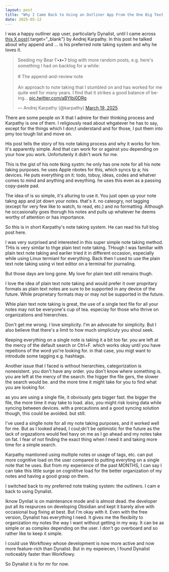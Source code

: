 ```yaml
---
layout: post
title: "Why I Came Back to Using an Outliner App From the One Big Text File (OBTF)"
date: 2025-05-12
---
```


I was a happy outliner app user, particularly Dynalist, until I came across [this X post](https://muntasimulhaque.github.io/hello-world/){:target="_blank"} by Andrej Karpathy. In this post he talked about why append and ... is his preferred note taking system and why he loves it. 

<blockquote class="twitter-tweet"><p lang="en" dir="ltr">Seeding my Bear ʕ•ᴥ•ʔ blog with more random posts, e.g. here&#39;s something I had on backlog for a while:<br><br># The append-and-review note<br><br>An approach to note taking that I stumbled on and has worked for me quite well for many years. I find that it strikes a good balance of being… <a href="https://t.co/aBYIbi0DRg">pic.twitter.com/aBYIbi0DRg</a></p>&mdash; Andrej Karpathy (@karpathy) <a href="https://twitter.com/karpathy/status/1902503836067229803?ref_src=twsrc%5Etfw">March 19, 2025</a></blockquote> <script async src="https://platform.twitter.com/widgets.js" charset="utf-8"></script>

There are some people on X that I admire for their thinking process and Karpathy is one of them. I religiously read about whgatever he has to say, except for the things which I don;t understand and for those, I put them into pmy too tough list and move on. 

His post tells the story of his note taking process and why it works for him. It's apparently simple. And that can work for or against you depending on your how you work. Unfortutenly it didn't work for me. 

This is the gist of his note tking systm: he only has one note for all his note taking purposes. he uses Apple nbotes for this, which syncs tp a; his devices. He puts everything on it: todo, tobuy, ideas, codes and whatver comes to mind and anything and eveything. he uses this even as a passing copy-paste pad. 

The idea of is so simple, it's alluring to use it. You just open up your note takng app and jot down your notes. that's it. no cateogry, not tagging (except for very few like to watch, to read, etc.) and no formatting. Although he occasionally goes thorugh his notes and pulls up whatever he deems worthy of attention or has importance. 

So this is in short Karpathy's note taking system. He can read his full blog post here.

I was very surprised and interested in this super simple note taking method. THis is very similar to thge plain text note taking. THough I was familiar with plain text note taking and earlier tried it in different occasion, especially while using Linux termianl for everything. Back then I used to use the plain text note taking using vi text editor on a terminal for journaling.

But those days are long gone. My love for plain text still remains thugh. 

I love the idea of plain text note taking and would prefer it over propritary formats as plain text notes are sure to be supported in any device of the future. While proprietary formats may or may not be supported in the future.

Whle plain text note taking is great, the use of a single text file for all your notes may not be everyone's cup of tea. especiay for those who thrive on organizations and hierarchies.

Don't get me wrong. I love simplicity. I'm an advocate for simplicity. But I also believe that there's a limit to how much simpliciuty you shoul seek. 

Keeping everything on a single note is taking it a bit too far. you are left at the mercy of the default search or Ctrl+F. which works okay until you have repeitions of the word yoi're looking for. in that case, you migt want to introdude some tagging e.g. hashtags. 

Another issue that I faced is without hierarchies, categorization is nonexistent. you don't have any order. you don't know where something is. you are left at the mercy of the search. the higger the file gers, the slower the search would be. and the more time it might take for you to find what you are looking for.

as you are using a single file, it obviously gets bigger fast. the bigger the file, the more time it may take to load. also, you might risk losing data while syncing between devices. with a precautions and a good syncing solution though, this could be avoided. but still.

I've used a singlle note for all my note taking purposes, and it worked well for me. But as I looked ahead, I coul;dn't be optimistic for the future as the lack of orgazations would feel havy on me as I go ahead and my notes take on fat. I fear of not finding the exact thing when I need it and taking more time for a simple search.

Karpathy mantioned using multiple notes or usage of tags, etc. can put more cognitive load on the user compared to putting everyting on a single note that he uses. But from my experience of the past MONTHS, I can say I can take this little surge on cognititve load for the better organization of my notes and having a good grasp on them.

I switched back to my preferred note traking system: the outliners. I cam e back to using Dynalist. 

Iknow Dynliat is on maintenance mode and is almost dead. the developer put all its respurces on developing Obsidian and kept it barely alive with occasional bug fixing at best. But I'm okay with it. Even with the free version, Dynalist has everything I need. It gives me the flexibiity to organization my notes the way I want without getting in my way. It can be as simple or as complex depending on the user. I don't go overboard and so rather like to keep it simple.

I could use Workflowy whose development is now more active and now more feature-rich than Dynalist. But in my expeiecen, I found Dynalist noticeably faster than Workflowy. 

So Dynalist it is for mr for now.
